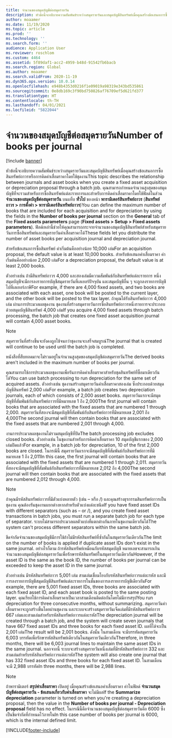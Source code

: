 ```yaml
---
title: จำนวนของสมุดบัญชีต่อสมุดรายวัน
description: หัวข้อนี้จะอธิบายความสัมพันธ์ระหว่างสมุดรายวันและสมุดบัญชีสินทรัพย์เมื่อคุณสร้างข้อเสนอการซื้อสินทรัพย์ถาวรหรือการคิดค่าเสื่อมราคาโดยใช้ชุดงาน คุณสามารถกำหนดจำนวนสูงสุดของสมุดบัญชีที่จะรวมสำหรับการซื้อสินทรัพย์แต่ละรายการและสำหรับการคิดค่าเสื่อมราคา
author: moaamer
ms.date: 11/19/2020
ms.topic: article
ms.prod: ''
ms.technology: ''
ms.search.form: ''
audience: Application User
ms.reviewer: roschlom
ms.custom: 4464
ms.assetid: 5f89daf1-acc2-4959-b48d-91542fb6bacb
ms.search.region: Global
ms.author: moaamer
ms.search.validFrom: 2020-11-19
ms.dyn365.ops.version: 10.0.14
ms.openlocfilehash: e948b4353d0216f1e09019a98319e343bd535861
ms.sourcegitcommit: 0e8db169c3f90bd750826af76709ef5d621fd377
ms.translationtype: HT
ms.contentlocale: th-TH
ms.lasthandoff: 04/01/2021
ms.locfileid: "5822044"
---
```

# <a name="number-of-books-per-journal"></a><span data-ttu-id="15afc-104">จำนวนของสมุดบัญชีต่อสมุดรายวัน</span><span class="sxs-lookup"><span data-stu-id="15afc-104">Number of books per journal</span></span>

[!include [banner](../includes/banner.md)]

<span data-ttu-id="15afc-105">หัวข้อนี้จะอธิบายความสัมพันธ์ระหว่างสมุดรายวันและสมุดบัญชีสินทรัพย์เมื่อคุณสร้างข้อเสนอการซื้อสินทรัพย์ถาวรหรือการคิดค่าเสื่อมราคาโดยใช้ชุดงาน</span><span class="sxs-lookup"><span data-stu-id="15afc-105">This topic describes the relationship between journals and asset books when you create a fixed asset acquisition or depreciation proposal through a batch job.</span></span> <span data-ttu-id="15afc-106">คุณสามารถกำหนดจำนวนสูงสุดของสมุดบัญชีที่จะรวมสำหรับการซื้อสินทรัพย์แต่ละรายการและสำหรับการคิดค่าเสื่อมราคาโดยใช้ฟิลด์ในส่วน **จำนวนของสมุดบัญชีต่อสมุดรายวัน** บนแท็บ **ทั่วไป** ของหน้า **พารามิเตอร์สินทรัพย์ถาวร** (**สินทรัพย์ถาวร \> การตั้งค่า \> พารามิเตอร์สินทรัพย์ถาวร**)</span><span class="sxs-lookup"><span data-stu-id="15afc-106">You can define the maximum number of books that are included for each acquisition and for depreciation by using the fields in the **Number of books per journal** section on the **General** tab of the **Fixed assets parameters** page (**Fixed assets \> Setup \> Fixed assets parameters**).</span></span> <span data-ttu-id="15afc-107">ฟิลด์เหล่านี้ช่วยให้คุณสามารถกระจายจำนวนของสมุดบัญชีสินทรัพย์สำหรับสมุดรายวันการซื้อสินทรัพย์และสมุดรายวันค่าเสื่อมราคาได้</span><span class="sxs-lookup"><span data-stu-id="15afc-107">These fields let you distribute the number of asset books per acquisition journal and depreciation journal.</span></span>

<span data-ttu-id="15afc-108">สำหรับข้อเสนอการซื้อสินทรัพย์ ค่าเริ่มต้นคืออย่างน้อย 10,000 เล่ม</span><span class="sxs-lookup"><span data-stu-id="15afc-108">For an acquisition proposal, the default value is at least 10,000 books.</span></span> <span data-ttu-id="15afc-109">สำหรับข้อเสนอค่าเสื่อมราคา ค่าเริ่มต้นคืออย่างน้อย 2,000 เล่ม</span><span class="sxs-lookup"><span data-stu-id="15afc-109">For a depreciation proposal, the default value is at least 2,000 books.</span></span>

<span data-ttu-id="15afc-110">ตัวอย่างเช่น ถ้ามีสินทรัพย์ถาวร 4,000 และสองเล่มมีความสัมพันธ์กับสินทรัพย์แต่ละรายการ หนึ่งสมุดบัญชีจะมีการลงรายการบัญชีสมุดรายวันที่เลเยอร์ปัจจุบัน และสมุดบัญชีอื่น ๆ จะถูกลงรายการบัญชีไปที่เลเยอร์ภาษี</span><span class="sxs-lookup"><span data-stu-id="15afc-110">For example, if there are 4,000 fixed assets, and two books are associated with each asset, one book will be posted to the current layer, and the other book will be posted to the tax layer.</span></span> <span data-ttu-id="15afc-111">ถ้าคุณได้รับสินทรัพย์ถาวร 4,000 เล่ม ผ่านการประมวลผลชุดงาน ชุดงานที่สร้างสมุดรายวันการซื้อสินทรัพย์ถาวรหนึ่งรายการจะประกอบด้วยสมุดบัญชีสินทรัพย์ 4,000 เล่ม</span><span class="sxs-lookup"><span data-stu-id="15afc-111">If you acquire 4,000 fixed assets through batch processing, the batch job that creates one fixed asset acquisition journal will contain 4,000 asset books.</span></span>

> [!NOTE]
> <span data-ttu-id="15afc-112">สมุดรายวันที่สร้างขึ้นจะยังคงถูกใช้จนกว่าชุดงานจะเสร็จสมบูรณ์</span><span class="sxs-lookup"><span data-stu-id="15afc-112">The journal that is created will continue to be used until the batch job is completed.</span></span>
>
> <span data-ttu-id="15afc-113">หนังสือที่สืบทอดมาจะไม่รวมอยู่ในจำนวนสูงสุดของสมุดบัญชีต่อสมุดรายวัน</span><span class="sxs-lookup"><span data-stu-id="15afc-113">The derived books aren't included in the maximum number of books per journal.</span></span>

<span data-ttu-id="15afc-114">คุณสามารถใช้การประมวลผลชุดงานเพื่อรันการคิดค่าเสื่อมราคาสำหรับชุดสินทรัพย์ที่ซื้อมาเดียวกันได้</span><span class="sxs-lookup"><span data-stu-id="15afc-114">You can use  batch processing to run depreciation for the same set of acquired assets.</span></span> <span data-ttu-id="15afc-115">ตัวอย่างเช่น ชุดงานสร้างสมุดรายวันค่าเสื่อมราคาสองเล่ม ซึ่งประกอบด้วยสมุดบัญชีสินทรัพย์ 2,000 เล่ม</span><span class="sxs-lookup"><span data-stu-id="15afc-115">For example, a batch job creates two depreciation journals, each of which consists of 2,000 asset books.</span></span> <span data-ttu-id="15afc-116">สมุดรายวันแรกจะมีสมุดบัญชีที่สัมพันธ์กับสินทรัพย์ถาวรที่มีหมายเลข 1 ถึง 2,000</span><span class="sxs-lookup"><span data-stu-id="15afc-116">The first journal will contain books that are associated with the fixed assets that are numbered 1 through 2,000.</span></span> <span data-ttu-id="15afc-117">สมุดรายวันที่สองจะมีสมุดบัญชีที่สัมพันธ์กับสินทรัพย์ถาวรที่มีหมายเลข 2,001 ถึง 4,000</span><span class="sxs-lookup"><span data-stu-id="15afc-117">The second journal will then contain books that are associated with the fixed assets that are numbered 2,001 through 4,000.</span></span>

<span data-ttu-id="15afc-118">งานการประมวลผลชุดงานไม่รวมสมุดบัญชีที่ปิด</span><span class="sxs-lookup"><span data-stu-id="15afc-118">The batch processing job excludes closed books.</span></span> <span data-ttu-id="15afc-119">ตัวอย่างเช่น ในชุดงานสำหรับการคิดค่าเสื่อมราคา 10 สมุดบัญชีแรกของ 2,000 เล่มปิดแล้ว</span><span class="sxs-lookup"><span data-stu-id="15afc-119">For example, in a batch job for depreciation, 10 of the first 2,000 books are closed.</span></span> <span data-ttu-id="15afc-120">ในกรณีนี้ สมุดรายวันแรกจะมีสมุดบัญชีที่สัมพันธ์กับสินทรัพย์ถาวรที่มีหมายเลข 1 ถึง 2,011</span><span class="sxs-lookup"><span data-stu-id="15afc-120">In this case, the first journal will contain books that are associated with the fixed assets that are numbered 1 through 2,011.</span></span> <span data-ttu-id="15afc-121">สมุดรายวันที่สองจะมีสมุดบัญชีที่สัมพันธ์กับสินทรัพย์ถาวรที่มีหมายเลข 2,012 ถึง 4,000</span><span class="sxs-lookup"><span data-stu-id="15afc-121">The second journal will then contain books that are associated with the fixed assets that are numbered 2,012 through 4,000.</span></span>

> [!NOTE]
> <span data-ttu-id="15afc-122">ถ้าคุณมีรหัสสินทรัพย์ถาวรที่มีตัวแบ่งหลายตัว (เช่น – หรือ /) และคุณสร้างธุรกรรมสินทรัพย์ถาวรเป็นชุดงาน คุณต้องรันชุดงานแยกต่างหากสำหรับตัวแบ่งแต่ละชนิด</span><span class="sxs-lookup"><span data-stu-id="15afc-122">If you have fixed asset IDs with different separators (such as – or /), and you create fixed asset transactions in batch jobs, you must run a separate batch job for each type of separator.</span></span> <span data-ttu-id="15afc-123">ระบบไม่สามารถประมวลผลตัวแบ่งที่แตกต่างกันภายในชุดงานเดียวกันได้</span><span class="sxs-lookup"><span data-stu-id="15afc-123">The system can't process different separators within the same batch job.</span></span>

<span data-ttu-id="15afc-124">ขีดจำกัดจำนวนของสมุดบัญชีมีการใช้ถ้าไม่มีรหัสสินทรัพย์ที่ซ้ำกันในสมุดรายวันเดียวกัน</span><span class="sxs-lookup"><span data-stu-id="15afc-124">The limit on the number of books is applied if duplicate asset IDs don't exist in the same journal.</span></span> <span data-ttu-id="15afc-125">อย่างไรก็ตาม ถ้ารหัสสินทรัพย์เหมือนกับรหัสสมุดบัญชี หมายเลขจะสามารถเกินจำนวนของสมุดบัญชีต่อสมุดรายวันเพื่อรักษารหัสสินทรัพย์ในสมุดรายวันเดียวกัน</span><span class="sxs-lookup"><span data-stu-id="15afc-125">However, if the asset ID is the same as the book ID, the number of books per journal can be exceeded to keep the asset ID in the same journal.</span></span>

<span data-ttu-id="15afc-126">ตัวอย่างเช่น มีรหัสสินทรัพย์ถาวร 5,001 เล่ม สามเล่มเชื่อมโยงกับรหัสสินทรัพย์ถาวรแต่ละรหัส และมีการลงรายการบัญชีสมุดบัญชีสินทรัพย์แต่ละรายการในชั้นของการลงรายการบัญชีเดียวกัน</span><span class="sxs-lookup"><span data-stu-id="15afc-126">For example, there are 5,001 fixed asset IDs, three books are associated with each fixed asset ID, and each asset book is posted to the same posting layer.</span></span> <span data-ttu-id="15afc-127">คุณเรียกใช้การคิดค่าเสื่อมราคาเป็นเวลาสามเดือนติดต่อกันโดยไม่มีการสรุป</span><span class="sxs-lookup"><span data-stu-id="15afc-127">You run depreciation for three consecutive months, without summarizing.</span></span>  <span data-ttu-id="15afc-128">สมุดรายวันค่าเสื่อมราคาจะถูกสร้างขึ้นโดยผ่านชุดงาน และระบบจะสร้างสมุดรายวันเจ็ดเล่มที่มีรหัสสินทรัพย์ถาวร 667 เล่มและสามเล่มสำหรับรหัสสินทรัพย์ถาวรแต่ละรหัส</span><span class="sxs-lookup"><span data-stu-id="15afc-128">The depreciation journal will be created through a batch job, and the system will create seven journals that have 667 fixed asset IDs and three books for each fixed asset ID.</span></span> <span data-ttu-id="15afc-129">ผลที่ได้จะเป็น 2,001 เล่ม</span><span class="sxs-lookup"><span data-stu-id="15afc-129">The result will be 2,001 books.</span></span> <span data-ttu-id="15afc-130">ดังนั้น ในสามเดือน จะมีบรรทัดสมุดรายวัน 6,003 บรรทัดเพื่อรักษารหัสสินทรัพย์เดียวกันในสมุดรายวันเดียวกัน</span><span class="sxs-lookup"><span data-stu-id="15afc-130">Therefore, in three months, there will be 6,003 journal lines to maintain the same asset IDs in the same journal.</span></span> <span data-ttu-id="15afc-131">นอกจากนี้ ระบบจะสร้างสมุดรายวันหนึ่งเล่มที่มีรหัสสินทรัพย์ถาวร 332 และสามเล่มสำหรับรหัสสินทรัพย์ถาวรแต่ละรหัส</span><span class="sxs-lookup"><span data-stu-id="15afc-131">The system will also create one journal that has 332 fixed asset IDs and three books for each fixed asset ID.</span></span> <span data-ttu-id="15afc-132">ในสามเดือน จะมี 2,988 บรรทัด</span><span class="sxs-lookup"><span data-stu-id="15afc-132">In three months, there will be 2,988 lines.</span></span>

> [!NOTE] 
> <span data-ttu-id="15afc-133">ถ้าพารามิเตอร์ **สรุปค่าเสื่อมราคา** เปิดอยู่ เมื่อคุณสร้างข้อเสนอค่าเสื่อมราคา ค่าในฟิลด์ **จํานวนสมุดบัญชีต่อสมุดรายวัน - ข้อเสนอเกี่ยวกับค่าเสื่อมราคา** จะไม่มีผล</span><span class="sxs-lookup"><span data-stu-id="15afc-133">If the **Summarize depreciation** parameter is turned on when you're creating a depreciation proposal, then the value in the **Number of books per journal - Depreciation proposal** field has no effect.</span></span> <span data-ttu-id="15afc-134">ในกรณีนี้คือจํานวนของสมุดบัญชีต่อสมุดรายวันคือ 6000 ซึ่งเป็นขีดจํากัดที่กําหนดไว้ภายใน</span><span class="sxs-lookup"><span data-stu-id="15afc-134">In this case number of books per journal is 6000, which is the internal defined limit.</span></span>


[!INCLUDE[footer-include](../../includes/footer-banner.md)]
